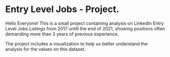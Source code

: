 # Entry Level Jobs - Project.

Hello Everyone! This is a small project containing analysis on LinkedIn Entry Level Jobs Listings from 2017 untill the end of 2021, showing positions often demanding more than 3 years of previous experience.

The project includes a visualization to help us better understand the analysis for the values on this dataset.
